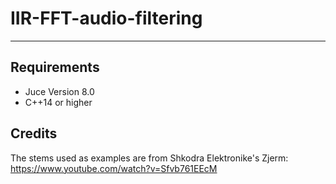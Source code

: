 # IIR-FFT-audio-filtering
-------------------------------------------------------------------------------------------
## Requirements
- Juce Version 8.0
- C++14 or higher

## Credits
The stems used as examples are from Shkodra Elektronike's Zjerm: https://www.youtube.com/watch?v=Sfvb761EEcM
